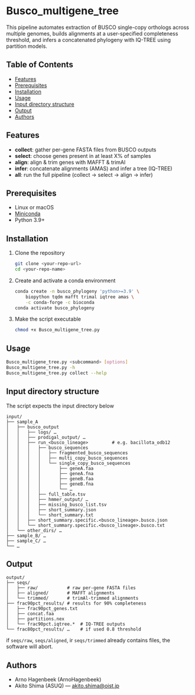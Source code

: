 # Busco_multigene_tree

This pipeline automates extraction of BUSCO single-copy orthologs across multiple genomes, builds alignments at a user-specified completeness threshold, and infers a concatenated phylogeny with IQ-TREE using partition models.

## Table of Contents

- [Features](#features)
- [Prerequisites](#prerequisites)
- [Installation](#installation)
- [Usage](#usage)
- [Input directory structure](#input-directory-structure)
- [Output](#output)
- [Authors](#authors)


## Features

- **collect**: gather per-gene FASTA files from BUSCO outputs
- **select**: choose genes present in at least X% of samples
- **align**: align & trim genes with MAFFT & trimAl
- **infer**: concatenate alignments (AMAS) and infer a tree (IQ-TREE)
- **all**: run the full pipeline (collect → select → align → infer)


## Prerequisites

- Linux or macOS
- [Miniconda](https://docs.conda.io/en/latest/miniconda.html)
- Python 3.9+


## Installation

1. Clone the repository
   ```bash
   git clone <your-repo-url>
   cd <your-repo-name>
   ```

2. Create and activate a conda environment
	```bash
	conda create -n busco_phylogeny 'python>=3.9' \
		biopython tqdm mafft trimal iqtree amas \
		-c conda-forge -c bioconda
	conda activate busco_phylogeny
	```

3. Make the script executable
	```bash
	chmod +x Busco_multigene_tree.py
	```


## Usage
```bash
Busco_multigene_tree.py <subcommand> [options]
Busco_multigene_tree.py -h
Busco_multigene_tree.py collect --help
```

## Input directory structure

The script expects the input directory below
```
input/
├── sample_A
│   ├── busco_output
│   │   ├── logs/ …
│   │   ├── prodigal_output/ …
│   │   ├── run_<busco_lineage>			# e.g. bacillota_odb12
│   │   │   ├── busco_sequences
│   │   │   │   ├── fragmented_busco_sequences
│   │   │   │   ├── multi_copy_busco_sequences
│   │   │   │   └── single_copy_busco_sequences
│   │   │   │       ├── geneA.faa
│   │   │   │       ├── geneA.fna
│   │   │   │       ├── geneB.faa
│   │   │   │       ├── geneB.fna
│   │   │   │       └── …
│   │   │   ├── full_table.tsv
│   │   │   ├── hmmer_output/ …
│   │   │   ├── missing_busco_list.tsv
│   │   │   ├── short_summary.json
│   │   │   └── short_summary.txt
│   │   ├── short_summary.specific.<busco_lineage>.busco.json
│   │   └── short_summary.specific.<busco_lineage>.busco.txt
│   └── other_dirs/ …
├── sample_B/ …
├── sample_C/ …
└── …
```


## Output
```
output/
├── seqs/
│   ├── raw/           # raw per-gene FASTA files
│   ├── aligned/       # MAFFT alignments
│   └── trimmed/       # trimAl-trimmed alignments
├── frac90pct_results/ # results for 90% completeness
│   ├── frac90pct_genes.txt
│   ├── concat.faa
│   ├── partitions.nex
│   └── frac90pct.iqtree.*  # IQ-TREE outputs
└── frac80pct_results/ …    # if used 0.8 threshold
```

if `seqs/raw`, `seqs/aligned`, ir `seqs/trimmed` already contains files, the software will abort.

## Authors
- Arno Hagenbeek (ArnoHagenbeek)
- Akito Shima (ASUQ) — akito.shima@oist.jp

